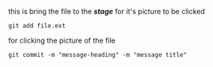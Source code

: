 this is bring the file to the ***stage*** for it's picture to be clicked
```
git add file.ext
```
for clicking the picture of the file 
```
git commit -m "message-heading" -m "message title"
```

